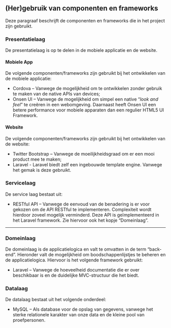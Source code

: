 ## (Her)gebruik van componenten en frameworks

Deze paragraaf beschrijft de componenten en frameworks die in het project zijn gebruikt.

### Presentatielaag

De presentatielaag is op te delen in de mobiele applicatie en de website.

#### Mobiele App

De volgende componenten/frameworks zijn gebruikt bij het ontwikkelen van de mobiele applicatie:

- Cordova – Vanwege de mogelijkheid om te ontwikkelen zonder gebruik te maken van de native APIs van devices;
- Onsen UI – Vanwege de mogelijkheid om simpel een native “_look and feel_” te creëren in een webomgeving. Daarnaast heeft Onsen UI een betere performance voor mobiele apparaten dan een regulier HTML5 UI Framework.

#### Website

De volgende componenten/frameworks zijn gebruikt bij het ontwikkelen van de website:

- Twitter Bootstrap – Vanwege de moeilijkheidsgraad om er een mooi product mee te maken;
- Laravel - Laravel biedt zelf een ingebouwde template engine. Vanwege het gemak is deze gebruikt.

### Servicelaag

De service laag bestaat uit:

- RESTful API – Vanwege de eenvoud van de benadering is er voor gekozen om de API RESTful te implementeren. Complexiteit wordt hierdoor zoveel mogelijk verminderd. Deze API is geïmplementeerd in het Laravel framework. Zie hiervoor ook het kopje “Domeinlaag”.

---

### Domeinlaag

De domeinlaag is de applicatielogica en valt te omvatten in de term “back-end”. Hieronder valt de mogelijkheid om boodschappenlijstjes te beheren en de applicatielogica. Hiervoor is het volgende framework gebruikt:

- Laravel – Vanwege de hoeveelheid documentatie die er over beschikbaar is en de duidelijke MVC-structuur die het biedt. 

### Datalaag

De datalaag bestaat uit het volgende onderdeel:

- MySQL – Als database voor de opslag van gegevens, vanwege het sterke relationele karakter van onze data en de kleine pool van proefpersonen.


